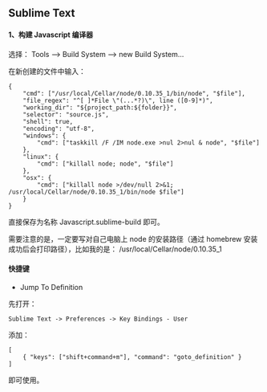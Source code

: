 ## Sublime Text

#### 1、构建 Javascript 编译器

选择：
Tools –> Build System –> new Build System… 

在新创建的文件中输入：

```
{
    "cmd": ["/usr/local/Cellar/node/0.10.35_1/bin/node", "$file"],
    "file_regex": "^[ ]*File \"(...*?)\", line ([0-9]*)",
    "working_dir": "${project_path:${folder}}",
    "selector": "source.js",
    "shell": true,
    "encoding": "utf-8",
    "windows": {
        "cmd": ["taskkill /F /IM node.exe >nul 2>nul & node", "$file"]
    },
    "linux": {
        "cmd": ["killall node; node", "$file"]
    },
    "osx": {
        "cmd": ["killall node >/dev/null 2>&1; /usr/local/Cellar/node/0.10.35_1/bin/node $file"]
    }
}
```

直接保存为名称 Javascript.sublime-build 即可。

需要注意的是，一定要写对自己电脑上 node 的安装路径（通过 homebrew 安装成功后会打印路径），比如我的是： /usr/local/Cellar/node/0.10.35_1

#### 快捷键

* Jump To Definition

先打开：

```
Sublime Text -> Preferences -> Key Bindings - User
```

添加：

```
[
    { "keys": ["shift+command+m"], "command": "goto_definition" }
]
```

即可使用。
